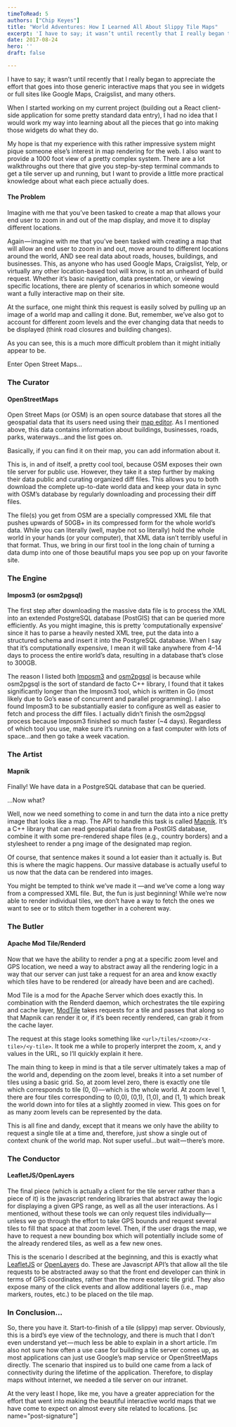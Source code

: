 ```yaml
---
timeToRead: 5
authors: ["Chip Keyes"]
title: "World Adventures: How I Learned All About Slippy Tile Maps"
excerpt: 'I have to say; it wasn’t until recently that I really began to appreciate the effort that goes into those generic interactive maps that you see in widgets or...'
date: 2017-08-24
hero: ''
draft: false

---
```

I have to say; it wasn’t until recently that I really began to appreciate the effort that goes into those generic interactive maps that you see in widgets or full sites like Google Maps, Craigslist, and many others.

When I started working on my current project (building out a React client-side application for some pretty standard data entry), I had no idea that I would work my way into learning about all the pieces that go into making those widgets do what they do.

My hope is that my experience with this rather impressive system might pique someone else’s interest in map rendering for the web. I also want to provide a 1000 foot view of a pretty complex system. There are a lot walkthroughs out there that give you step-by-step terminal commands to get a tile server up and running, but I want to provide a little more practical knowledge about what each piece actually does.

#### The Problem

Imagine with me that you’ve been tasked to create a map that allows your end user to zoom in and out of the map display, and move it to display different locations.

Again — imagine with me that you’ve been tasked with creating a map that will allow an end user to zoom in and out, move around to different locations around the world, AND see real data about roads, houses, buildings, and businesses. This, as anyone who has used Google Maps, Craigslist, Yelp, or virtually any other location-based tool will know, is not an unheard of build request. Whether it’s basic navigation, data presentation, or viewing specific locations, there are plenty of scenarios in which someone would want a fully interactive map on their site.

At the surface, one might think this request is easily solved by pulling up an image of a world map and calling it done. But, remember, we’ve also got to account for different zoom levels and the ever changing data that needs to be displayed (think road closures and building changes).

As you can see, this is a much more difficult problem than it might initially appear to be.

Enter Open Street Maps…

### The Curator

#### OpenStreetMaps

Open Street Maps (or OSM) is an open source database that stores all the geospatial data that its users need using their [map editor](https://www.openstreetmap.org/). As I mentioned above, this data contains information about buildings, businesses, roads, parks, waterways…and the list goes on.

Basically, if you can find it on their map, you can add information about it.

This is, in and of itself, a pretty cool tool, because OSM exposes their own tile server for public use. However, they take it a step further by making their data public and curating organized diff files. This allows you to both download the complete up-to-date world data and keep your data in sync with OSM’s database by regularly downloading and processing their diff files.

The file(s) you get from OSM are a specially compressed XML file that pushes upwards of 50GB+ in its compressed form for the whole world’s data. While you can literally (well, maybe not so literally) hold the whole world in your hands (or your computer), that XML data isn’t terribly useful in that format. Thus, we bring in our first tool in the long chain of turning a data dump into one of those beautiful maps you see pop up on your favorite site.

### The Engine

#### Imposm3 (or osm2pgsql)

The first step after downloading the massive data file is to process the XML into an extended PostgreSQL database (PostGIS) that can be queried more efficiently. As you might imagine, this is pretty ‘computationally expensive’ since it has to parse a heavily nested XML tree, put the data into a structured schema and insert it into the PostgreSQL database. When I say that it’s computationally expensive, I mean it will take anywhere from 4–14 days to process the entire world’s data, resulting in a database that’s close to 300GB.

The reason I listed both [Imposm3](https://github.com/omniscale/imposm3) and [osm2pgsql](https://github.com/openstreetmap/osm2pgsql) is because while osm2pgsql is the sort of standard de facto C++ library, I found that it takes significantly longer than the Imposm3 tool, which is written in Go (most likely due to Go’s ease of concurrent and parallel programming). I also found Imposm3 to be substantially easier to configure as well as easier to fetch and process the diff files. I actually didn’t finish the osm2pgsql process because Imposm3 finished so much faster (~4 days). Regardless of which tool you use, make sure it’s running on a fast computer with lots of space…and then go take a week vacation.

### The Artist

#### Mapnik

Finally! We have data in a PostgreSQL database that can be queried.

…Now what?

Well, now we need something to come in and turn the data into a nice pretty image that looks like a map. The API to handle this task is called [Mapnik](https://github.com/mapnik/mapnik). It’s a C++ library that can read geospatial data from a PostGIS database, combine it with some pre-rendered shape files (e.g., country borders) and a stylesheet to render a png image of the designated map region.

Of course, that sentence makes it sound a lot easier than it actually is. But this is where the magic happens. Our massive database is actually useful to us now that the data can be rendered into images.

You might be tempted to think we’ve made it —and we’ve come a long way from a compressed XML file. But, the fun is just beginning! While we’re now able to render individual tiles, we don’t have a way to fetch the ones we want to see or to stitch them together in a coherent way.

### The Butler

#### Apache Mod Tile/Renderd

Now that we have the ability to render a png at a specific zoom level and GPS location, we need a way to abstract away all the rendering logic in a way that our server can just take a request for an area and know exactly which tiles have to be rendered (or already have been and are cached).

Mod Tile is a mod for the Apache Server which does exactly this. In combination with the Renderd daemon, which orchestrates the tile expiring and cache layer, [ModTile](https://github.com/openstreetmap/mod_tile/) takes requests for a tile and passes that along so that Mapnik can render it or, if it’s been recently rendered, can grab it from the cache layer.

The request at this stage looks something like `<url>/tiles/<zoom>/<x-tile>/<y-tile>`. It took me a while to properly interpret the zoom, x, and y values in the URL, so I’ll quickly explain it here.

The main thing to keep in mind is that a tile server ultimately takes a map of the world and, depending on the zoom level, breaks it into a set number of tiles using a basic grid. So, at zoom level zero, there is exactly one tile which corresponds to tile (0, 0) — which is the whole world. At zoom level 1, there are four tiles corresponding to (0,0), (0,1), (1,0), and (1, 1) which break the world down into for tiles at a slightly zoomed in view. This goes on for as many zoom levels can be represented by the data.

This is all fine and dandy, except that it means we only have the ability to request a single tile at a time and, therefore, just show a single out of context chunk of the world map. Not super useful…but wait — there’s more.

### The Conductor

#### LeafletJS/OpenLayers

The final piece (which is actually a client for the tile server rather than a piece of it) is the javascript rendering libraries that abstract away the logic for displaying a given GPS range, as well as all the user interactions. As I mentioned, without these tools we can only request tiles individually—unless we go through the effort to take GPS bounds and request several tiles to fill that space at that zoom level. Then, if the user drags the map, we have to request a new bounding box which will potentially include some of the already rendered tiles, as well as a few new ones.

This is the scenario I described at the beginning, and this is exactly what [LeafletJS](http://leafletjs.com/) or [OpenLayers](https://openlayers.org/) do. These are Javascript API’s that allow all the tile requests to be abstracted away so that the front end developer can think in terms of GPS coordinates, rather than the more esoteric tile grid. They also expose many of the click events and allow additional layers (i.e., map markers, routes, etc.) to be placed on the tile map.

### In Conclusion…

So, there you have it. Start-to-finish of a tile (slippy) map server. Obviously, this is a bird’s eye view of the technology, and there is much that I don’t even understand yet — much less be able to explain in a short article. I’m also not sure how often a use case for building a tile server comes up, as most applications can just use Google’s map service or OpenStreetMaps directly. The scenario that inspired us to build one came from a lack of connectivity during the lifetime of the application. Therefore, to display maps without internet, we needed a tile server on our intranet.

At the very least I hope, like me, you have a greater appreciation for the effort that went into making the beautiful interactive world maps that we have come to expect on almost every site related to locations.
[sc name="post-signature"]